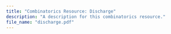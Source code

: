```yaml
---
title: "Combinatorics Resource: Discharge"
description: "A description for this combinatorics resource."
file_name: "discharge.pdf"
---
```

